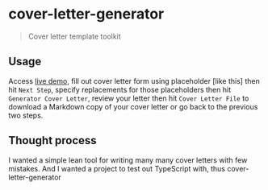 # cover-letter-generator
> Cover letter template toolkit

## Usage
Access [live demo](https://coffee-dan.github.io/cover-letter-generator/), 
fill out cover letter form using placeholder [like this] then hit `Next Step`, specify replacements for those placeholders then hit `Generator Cover Letter`,
review your letter then hit `Cover Letter File` to download a Markdown copy of your cover letter or go back to the previous two steps.

## Thought process
I wanted a simple lean tool for writing many many cover letters with few mistakes. And I wanted a project to test out TypeScript with, thus cover-letter-generator
